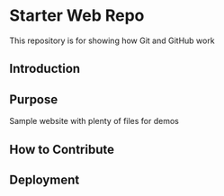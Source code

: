 # Starter Web Repo

This repository is for showing how Git and GitHub work

## Introduction
## Purpose

Sample website with plenty of files for demos
## How to Contribute

## Deployment
